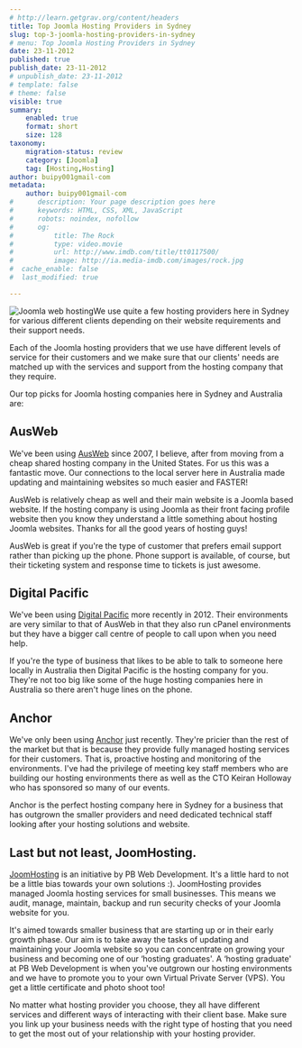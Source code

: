 ```yaml
---
# http://learn.getgrav.org/content/headers
title: Top Joomla Hosting Providers in Sydney
slug: top-3-joomla-hosting-providers-in-sydney
# menu: Top Joomla Hosting Providers in Sydney
date: 23-11-2012
published: true
publish_date: 23-11-2012
# unpublish_date: 23-11-2012
# template: false
# theme: false
visible: true
summary:
    enabled: true
    format: short
    size: 128
taxonomy:
    migration-status: review
    category: [Joomla]
    tag: [Hosting,Hosting]
author: buipy001gmail-com
metadata:
    author: buipy001gmail-com
#      description: Your page description goes here
#      keywords: HTML, CSS, XML, JavaScript
#      robots: noindex, nofollow
#      og:
#          title: The Rock
#          type: video.movie
#          url: http://www.imdb.com/title/tt0117500/
#          image: http://ia.media-imdb.com/images/rock.jpg
#  cache_enable: false
#  last_modified: true

---
```


![Joomla web hosting](wp-content/uploads/2012/11/server.jpg)We use quite a few hosting providers here in Sydney for various different clients depending on their website requirements and their support needs.

Each of the Joomla hosting providers that we use have different levels of service for their customers and we make sure that our clients' needs are matched up with the services and support from the hosting company that they require.

Our top picks for Joomla hosting companies here in Sydney and Australia are:

## AusWeb

We've been using [AusWeb](http://bit.ly/zj5zEa "AusWeb hosting") since 2007, I believe, after from moving from a cheap shared hosting company in the United States. For us this was a fantastic move. Our connections to the local server here in Australia made updating and maintaining websites so much easier and FASTER!

AusWeb is relatively cheap as well and their main website is a Joomla based website. If the hosting company is using Joomla as their front facing profile website then you know they understand a little something about hosting Joomla websites. Thanks for all the good years of hosting guys!

AusWeb is great if you're the type of customer that prefers email support rather than picking up the phone. Phone support is available, of course, but their ticketing system and response time to tickets is just awesome.

## Digital Pacific

We've been using [Digital Pacific](http://bit.ly/zDAidz "Digital Pacific web hosting") more recently in 2012. Their environments are very similar to that of AusWeb in that they also run cPanel environments but they have a bigger call centre of people to call upon when you need help.

If you're the type of business that likes to be able to talk to someone here locally in Australia then Digital Pacific is the hosting company for you. They're not too big like some of the huge hosting companies here in Australia so there aren't huge lines on the phone.

## Anchor

We've only been using [Anchor](http://www.anchor.com.au/ "Anchor web hosting") just recently. They're pricier than the rest of the market but that is because they provide fully managed hosting services for their customers. That is, proactive hosting and monitoring of the environments. I've had the privilege of meeting key staff members who are building our hosting environments there as well as the CTO Keiran Holloway who has sponsored so many of our events.

Anchor is the perfect hosting company here in Sydney for a business that has outgrown the smaller providers and need dedicated technical staff looking after your hosting solutions and website.

## Last but not least, JoomHosting.

[JoomHosting](http://joomhosting.com "Managed Joomla hosting Australia") is an initiative by PB Web Development. It's a little hard to not be a little bias towards your own solutions :). JoomHosting provides managed Joomla hosting services for small businesses. This means we audit, manage, maintain, backup and run security checks of your Joomla website for you.

It's aimed towards smaller business that are starting up or in their early growth phase. Our aim is to take away the tasks of updating and maintaining your Joomla website so you can concentrate on growing your business and becoming one of our ‘hosting graduates'. A ‘hosting graduate' at PB Web Development is when you've outgrown our hosting environments and we have to promote you to your own Virtual Private Server (VPS). You get a little certificate and photo shoot too!

No matter what hosting provider you choose, they all have different services and different ways of interacting with their client base. Make sure you link up your business needs with the right type of hosting that you need to get the most out of your relationship with your hosting provider.